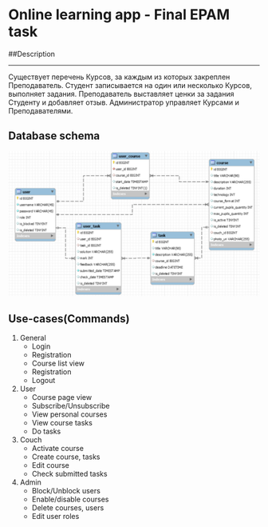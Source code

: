# Online learning app - Final EPAM task

##Description

---

Существует перечень Курсов, за каждым из которых
закреплен Преподаватель. Студент записывается на один или
несколько Курсов, выполняет задания. Преподаватель выставляет
ценки за задания Студенту и добавляет отзыв. Администратор
управляет Курсами и Преподавателями.

Database schema
---

![img.png](md-data/img.png)


Use-cases(Commands)
---
1. General
    * Login
    * Registration
    * Course list view
    * Registration
    * Logout
2. User
    * Course page view
    * Subscribe/Unsubscribe
    * View personal courses
    * View course tasks
    * Do tasks
3. Couch
    * Activate course
    * Create course, tasks
    * Edit course
    * Check submitted tasks
4. Admin
    * Block/Unblock users
    * Enable/disable courses
    * Delete courses, users
    * Edit user roles

